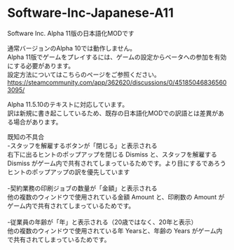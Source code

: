 # Software-Inc-Japanese-A11

Software Inc. Alpha 11版の日本語化MODです

通常バージョンのAlpha 10では動作しません。<br>
Alpha 11版でゲームをプレイするには、ゲームの設定からベータへの参加を有効にする必要があります。<br>
設定方法についてはこちらのページをご参照ください。
https://steamcommunity.com/app/362620/discussions/0/451850468365603095/

Alpha 11.5.10のテキストに対応しています。<br>
訳は新規に書き起こしているため、既存の日本語化MODでの訳語とは差異がある場合があります。

既知の不具合<br>
-スタッフを解雇するボタンが「閉じる」と表示される<br>
  右下に出るヒントのポップアップを閉じる Dismiss と、スタッフを解雇する Dismiss がゲーム内で共有されてしまっているためです。より目にするであろうヒントのポップアップの訳を優先しています<br>
<br>
-契約業務の印刷ジョブの数量が「金額」と表示される<br>
  他の複数のウィンドウで使用されている金額 Amount と、印刷数の Amount がゲーム内で共有されてしまっているためです。<br>
<br>
-従業員の年齢が「年」と表示される（20歳ではなく、20年と表示）<br>
  他の複数のウィンドウで使用されている年 Yearsと、年齢の Years がゲーム内で共有されてしまっているためです。<br>
